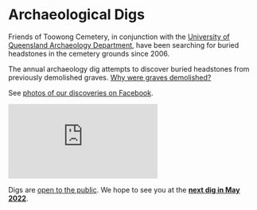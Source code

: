# Archaeological Digs

Friends of Toowong Cemetery, in conjunction with the [University of Queensland Archaeology Department](https://social-science.uq.edu.au/undergraduate/archaeology), have been searching for buried headstones in the cemetery grounds since 2006.

The annual archaeology dig attempts to discover buried headstones from previously demolished graves. [Why were graves demolished?](https://www.abc.net.au/news/2018-05-26/archaeology-dig-at-toowong-cemetery-a-chance-to-unearth-history/9800474)

See [photos of our discoveries on Facebook](https://www.facebook.com/pg/1871fotc/photos/?ref=page_internal).

<div class="video-wrapper">
  <iframe src="https://www.youtube.com/embed/hgCx4OW69cY" title="YouTube video player" frameborder="0" allow="accelerometer; autoplay; clipboard-write; encrypted-media; gyroscope; picture-in-picture" allowfullscreen></iframe>
</div> 

Digs are [open to the public](https://archaeologyweek.org/events-list/national-archaeology-week-2022). We hope to see you at the **[next dig in May 2022](../news/2022.md)**. 
